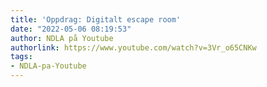 ```yaml
---
title: 'Oppdrag: Digitalt escape room'
date: "2022-05-06 08:19:53"
author: NDLA på Youtube
authorlink: https://www.youtube.com/watch?v=3Vr_o65CNKw
tags:
- NDLA-pa-Youtube
---
```

